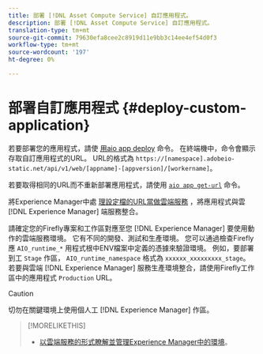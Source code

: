 ```yaml
---
title: 部署 [!DNL Asset Compute Service] 自訂應用程式。
description: 部署 [!DNL Asset Compute Service] 自訂應用程式。
translation-type: tm+mt
source-git-commit: 79630efa8cee2c8919d11e9bb3c14ee4ef54d0f3
workflow-type: tm+mt
source-wordcount: '197'
ht-degree: 0%

---
```



# 部署自訂應用程式 {#deploy-custom-application}

若要部署您的應用程式，請使 [用aio app deploy](https://github.com/adobe/aio-cli#aio-appdeploy) 命令。 在終端機中，命令會顯示存取自訂應用程式的URL。 URL的格式為 `https://[namespace].adobeio-static.net/api/v1/web/[appname]-[appversion]/[workername]`。

若要取得相同的URL而不重新部署應用程式，請使用 [`aio app get-url`](https://github.com/adobe/aio-cli#aio-appget-url-action) 命令。

將Experience Manager中處 [理設定檔的URL當做雲端服務](https://experienceleague.adobe.com/docs/experience-manager-cloud-service/assets/manage/asset-microservices-configure-and-use.html) ，將應用程式與雲 [!DNL Experience Manager] 端服務整合。

請確定您的Firefly專案和工作區對應至您 [!DNL Experience Manager] 要使用動作的雲端服務環境。 它有不同的開發、測試和生產環境。 您可以通過檢查Firefly應 `AIO_runtime_*` 用程式根中ENV檔案中定義的憑據來驗證環境。 例如，要部署到工 `Stage` 作區， `AIO_runtime_namespace` 格式為 `xxxxxx_xxxxxxxxx_stage`。 若要與雲端 [!DNL Experience Manager] 服務生產環境整合，請使用Firefly工作區中的應用程式 `Production` URL。

>[!CAUTION]
>
>切勿在關鍵環境上使用個人工 [!DNL Experience Manager] 作區。

>[!MORELIKETHIS]
>
>* [以雲端服務的形式瞭解並管理Experience Manager中的環境](https://experienceleague.adobe.com/docs/experience-manager-cloud-service/implementing/using-cloud-manager/manage-environments.html)。

